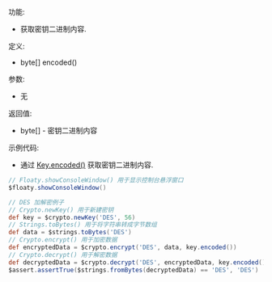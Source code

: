 功能:

+ 获取密钥二进制内容.

定义:

+ byte[] encoded()

参数:

+ 无

返回值:

+ byte[] - 密钥二进制内容

示例代码:

+ 通过 [Key.encoded()](/API/Crypto/Key/README.md?id=encoded) 获取密钥二进制内容.

```groovy
// Floaty.showConsoleWindow() 用于显示控制台悬浮窗口
$floaty.showConsoleWindow()

// DES 加解密例子
// Crypto.newKey() 用于新建密钥
def key = $crypto.newKey('DES', 56)
// Strings.toBytes() 用于将字符串转成字节数组
def data = $strings.toBytes('DES')
// Crypto.encrypt() 用于加密数据
def encryptedData = $crypto.encrypt('DES', data, key.encoded())
// Crypto.decrypt() 用于解密数据
def decryptedData = $crypto.decrypt('DES', encryptedData, key.encoded())
$assert.assertTrue($strings.fromBytes(decryptedData) == 'DES', 'DES')
```